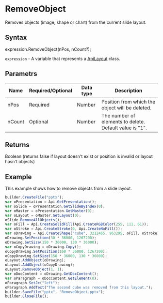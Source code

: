 # RemoveObject

Removes objects (image, shape or chart) from the current slide layout.

## Syntax

expression.RemoveObject(nPos, nCount?);

`expression` - A variable that represents a [ApiLayout](../ApiLayout.md) class.

## Parametrs

| **Name** | **Required/Optional** | **Data type** | **Description** |
| ------------- | ------------- | ------------- | ------------- |
| nPos | Required | Number | Position from which the object will be deleted. |
| nCount | Optional | Number | The number of elements to delete. Default value is "1". |

## Returns

Boolean (returns false if layout doesn't exist or position is invalid or layout hasn't objects)

## Example

This example shows how to remove objects from a slide layout.

```javascript
builder.CreateFile("pptx");
var oPresentation = Api.GetPresentation();
var oSlide = oPresentation.GetSlideByIndex(0);
var oMaster = oPresentation.GetMaster(0);
var oLayout = oMaster.GetLayout(0);
oSlide.RemoveAllObjects();
var oFill = Api.CreateSolidFill(Api.CreateRGBColor(255, 111, 61));
var oStroke = Api.CreateStroke(0, Api.CreateNoFill());
var oDrawing = Api.CreateShape("cube", 3212465, 963295, oFill, oStroke);
oDrawing.SetPosition(30 * 36000, 1267200);
oDrawing.SetSize(150 * 36000, 130 * 36000);
var oCopyDrawing = oDrawing.Copy();
oCopyDrawing.SetPosition(160 * 36000, 1267200);
oCopyDrawing.SetSize(150 * 36000, 130 * 36000);
oLayout.AddObject(oDrawing);
oLayout.AddObject(oCopyDrawing);
oLayout.RemoveObject(1, 1);
var oDocContent = oDrawing.GetDocContent();
var oParagraph = oDocContent.GetElement(0);
oParagraph.SetJc("left");
oParagraph.AddText("The second cube was removed from this layout.");
builder.SaveFile("pptx", "RemoveObject.pptx");
builder.CloseFile();
```